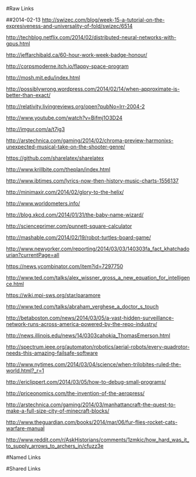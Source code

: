 #Raw Links

##2014-02-13
http://swizec.com/blog/week-15-a-tutorial-on-the-expresiveness-and-universality-of-fold/swizec/6514

http://techblog.netflix.com/2014/02/distributed-neural-networks-with-gpus.html

http://jeffarchibald.ca/60-hour-work-week-badge-honour/

http://corpsmoderne.itch.io/flappy-space-program

http://mosh.mit.edu/index.html

http://possiblywrong.wordpress.com/2014/02/14/when-approximate-is-better-than-exact/

http://relativity.livingreviews.org/open?pubNo=lrr-2004-2

http://www.youtube.com/watch?v=Bifmj1O3D24

http://imgur.com/a/t7ig3

http://arstechnica.com/gaming/2014/02/chroma-preview-harmonixs-unexpected-musical-take-on-the-shooter-genre/

https://github.com/sharelatex/sharelatex

http://www.krillbite.com/theplan/index.html

http://www.ibtimes.com/lyrics-now-then-history-music-charts-1556137

http://minimaxir.com/2014/02/glory-to-the-helix/

http://www.worldometers.info/

http://blog.xkcd.com/2014/01/31/the-baby-name-wizard/

http://scienceprimer.com/punnett-square-calculator

http://mashable.com/2014/02/19/robot-turtles-board-game/

http://www.newyorker.com/reporting/2014/03/03/140303fa_fact_khatchadourian?currentPage=all

https://news.ycombinator.com/item?id=7297750

http://www.ted.com/talks/alex_wissner_gross_a_new_equation_for_intelligence.html

https://wiki.mpi-sws.org/star/paramore

http://www.ted.com/talks/abraham_verghese_a_doctor_s_touch

http://betaboston.com/news/2014/03/05/a-vast-hidden-surveillance-network-runs-across-america-powered-by-the-repo-industry/

http://news.illinois.edu/news/14/0303cahokia_ThomasEmerson.html

http://spectrum.ieee.org/automaton/robotics/aerial-robots/every-quadrotor-needs-this-amazing-failsafe-software

http://www.nytimes.com/2014/03/04/science/when-trilobites-ruled-the-world.html?_r=1

http://ericlippert.com/2014/03/05/how-to-debug-small-programs/

http://priceonomics.com/the-invention-of-the-aeropress/

http://arstechnica.com/gaming/2014/03/manhattancraft-the-quest-to-make-a-full-size-city-of-minecraft-blocks/

http://www.theguardian.com/books/2014/mar/06/fur-flies-rocket-cats-warfare-manual

http://www.reddit.com/r/AskHistorians/comments/1zmkic/how_hard_was_it_to_supply_arrows_to_archers_in/cfuzz3e

#Named Links

#Shared Links
